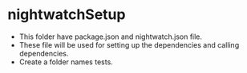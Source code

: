 # nightwatchSetup
- This folder have package.json and nightwatch.json file.
- These file will be used for setting up the dependencies and calling dependencies.
- Create a folder names tests.
